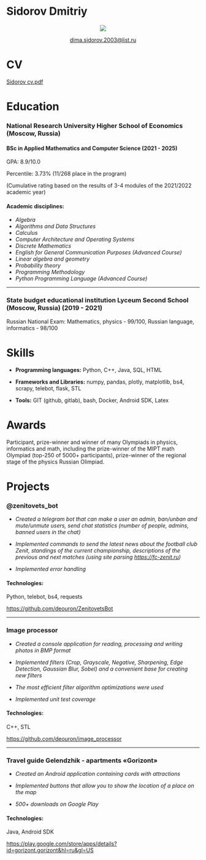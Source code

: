 
# Sidorov Dmitriy    

<p align='center'>
   <a href="https://t.me/deouron">
       <img src="https://img.shields.io/badge/Telegram-2CA5E0?style=for-the-badge&logo=telegram&logoColor=white"/>
   </a>
<p align='center'>
   <a href='mailto:dima.sidorov.2003@list.ru'>dima.sidorov.2003@list.ru</a>
</p>


CV 
======

[Sidorov cv.pdf](https://github.com/deouron/deouron/files/9969288/Sidorov.cv.pdf)
                                                                      

Education
=========
### National Research University Higher School of Economics  (Moscow, Russia)
#### BSc in Applied Mathematics and Computer Science (2021 - 2025)

GPA: 8.9/10.0

Percentile: 3.73% (11/268 place in the program)

(Cumulative rating based on the results of 3-4 modules of the 2021/2022 academic year)

#### Academic disciplines: 

-  *Algebra*
-  *Algorithms and Data Structures*
-  *Calculus*
-  *Computer Architecture and Operating Systems*
-  *Discrete Mathematics*
-  *English for General Communication Purposes (Advanced Course)*
-  *Linear algebra and geometry*
-  *Probability theory*
-  *Programming Methodology*
-  *Python Programming Language (Advanced Course)*

____

### State budget educational institution Lyceum Second School  (Moscow, Russia) (2019 - 2021)
 Russian National Exam: Mathematics, physics - 99/100, Russian language, informatics - 98/100 

Skills
======

-    **Programming languages:** Python, C++, Java, SQL, HTML

-    **Frameworks and Libraries:** numpy, pandas, plotly, matplotlib,
    bs4, scrapy, telebot, flask, STL

-    **Tools:** GIT (github, gitlab), bash, Docker, Android SDK, Latex

Awards
======

Participant, prize-winner and winner of many Olympiads in physics,
informatics and math, including the prize-winner of the MIPT math
Olympiad (top-250 of 5000+ participants), prize-winner of the regional
stage of the physics Russian Olimpiad.

Projects
========

### @zenitovets_bot

-    *Created a telegram bot that can make a user an admin, ban/unban and mute/unmute users, send chat statistics (number of
people, admins, banned users in the chat)*

-    *Implemented commands to send the latest news about the football club Zenit, standings of the current championship,
descriptions of the previous and next matches (using site parsing https://fc-zenit.ru)*

-    *Implemented error handling*
    
#### Technologies:
 Python, telebot, bs4, requests
 
https://github.com/deouron/ZenitovetsBot

 -----------

### Image processor 

-  *Created a console application for reading, processing and writing photos in BMP format*

-  *Implemented filters (Crop, Grayscale, Negative, Sharpening, Edge Detection, Gaussian Blur, Sobel) and a convenient base for creating new filters*

-  *The most efficient filter algorithm optimizations were used*

-   *Implemented unit test coverage*

#### Technologies:
C++, STL

https://github.com/deouron/image_processor

  ------------------------------------------------------------------- ---------------------------------------------

### Travel guide Gelendzhik - apartments «Gorizont»

-    *Created an Android application containing cards with attractions*

-    *Implemented buttons that allow you to show the location of a place on the map*

-    *500+ downloads on Google Play*
    
#### Technologies:
 Java, Android SDK

https://play.google.com/store/apps/details?id=gorizont.gorizont&hl=ru&gl=US




